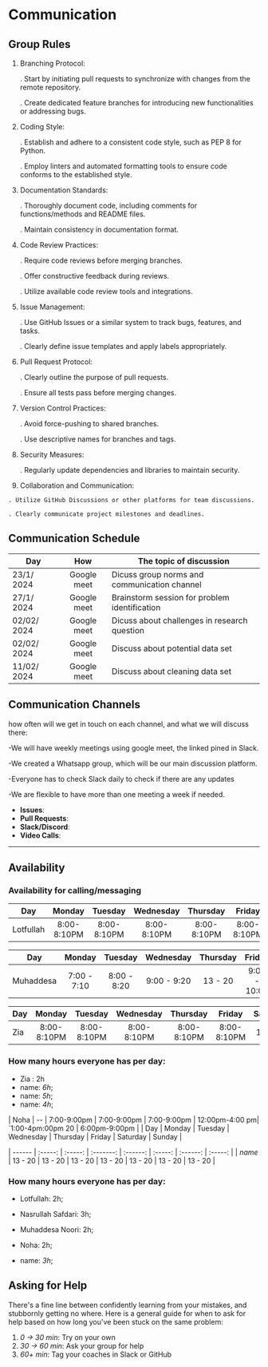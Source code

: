 # Communication

## Group Rules

1.  Branching Protocol:

    . Start by initiating pull requests to synchronize with changes from the remote repository.

    . Create dedicated feature branches for introducing new functionalities or addressing bugs.

2.  Coding Style:

    . Establish and adhere to a consistent code style, such as PEP 8 for Python.

    . Employ linters and automated formatting tools to ensure code conforms to the established style.

3.  Documentation Standards:

    . Thoroughly document code, including comments for functions/methods and README files.

    . Maintain consistency in documentation format.

4.  Code Review Practices:

    . Require code reviews before merging branches.
    
    . Offer constructive feedback during reviews.
    
    . Utilize available code review tools and integrations.

6.  Issue Management:

    . Use GitHub Issues or a similar system to track bugs, features, and tasks.

    . Clearly define issue templates and apply labels appropriately.

7.  Pull Request Protocol:

    . Clearly outline the purpose of pull requests.

    . Ensure all tests pass before merging changes.

8.  Version Control Practices:

    . Avoid force-pushing to shared branches.

    . Use descriptive names for branches and tags.

9.  Security Measures:
   
    . Regularly update dependencies and libraries to maintain security.

10.  Collaboration and Communication:
 
    . Utilize GitHub Discussions or other platforms for team discussions.
     
    . Clearly communicate project milestones and deadlines.

## Communication Schedule

| Day         |     How     | The topic of discussion                       |
| ----------- | :---------: | --------------------------------------------- |
| 23/1/ 2024  | Google meet | Dicuss group norms and communication channel  |
| 27/1/ 2024  | Google meet | Brainstorm session for problem identification |
| 02/02/ 2024 | Google meet | Dicuss about challenges in research question  |
| 02/02/ 2024 | Google meet | Discuss about potential data set              |
| 11/02/ 2024 | Google meet | Discuss about cleaning data set               |

## Communication Channels

how often will we get in touch on each channel, and what we will discuss there:

-We will have weekly meetings using google meet, the linked pined in Slack.

-We created a Whatsapp group, which will be our main discussion platform.

-Everyone has to check Slack daily to check if there are any updates

-We are flexible to have more than one meeting a week if needed.

- **Issues**:
- **Pull Requests**:
- **Slack/Discord**:
- **Video Calls**:

---

## Availability

### Availability for calling/messaging

| Day       |   Monday    |   Tuesday   |  Wednesday  |  Thursday   |   Friday    |  Saturday   | Sunday  |
| --------- | :---------: | :---------: | :---------: | :---------: | :---------: | :---------: | :-----: |
| Lotfullah | 8:00-8:10PM | 8:00-8:10PM | 8:00-8:10PM | 8:00-8:10PM | 8:00-8:10PM | 8:00-8:10PM | 13 - 20 |

| Day       |   Monday    |   Tuesday   |  Wednesday   | Thursday |    Friday    |  Saturday    | Sunday  |
| --------  | :--------:  | :---------: | :-------:    | :------: | :---------:  | :------:     | :-----: |
| Muhaddesa | 7:00 - 7:10 | 8:00 - 8:20 |  9:00 - 9:20 | 13 - 20  | 9:00 - 10:00 | 9:00 - 9:10  | 13 - 20 |

| Day    | Monday  | Tuesday | Wednesday | Thursday | Friday  | Saturday | Sunday  |
| ------ | :-----: | :-----: | :-------: | :------: | :-----: | :------: | :-----: |
| Zia    | 8:00-8:10PM | 8:00-8:10PM | 8:00-8:10PM | 8:00-8:10PM | 8:00-8:10PM | 13 - 20 |
### How many hours everyone has per day:

- Zia  : 2h
- name: _6h_;
- name: _5h_;
- name: _4h_;

| Noha | -- | 7:00-9:00pm |   7:00-9:00pm | 7:00-9:00pm   |  12:00pm-4:00 pm| `1:00-4pm:00pm  20  | 6:00pm-9:00pm |
| Day    | Monday  | Tuesday | Wednesday | Thursday | Friday  | Saturday | Sunday  |

| ------ | :-----: | :-----: | :-------: | :------: | :-----: | :------: | :-----: |
| _name_ | 13 - 20 | 13 - 20 | 13 - 20 | 13 - 20 | 13 - 20 | 13 - 20 | 13 - 20 |

### How many hours everyone has per day:

- Lotfullah: 2h;
- Nasrullah Safdari: 3h;
- Muhaddesa Noori: 2h;
- Noha: 2h;

- name: _3h_;

## Asking for Help

There's a fine line between confidently learning from your mistakes, and
stubbornly getting no where. Here is a general guide for when to ask for help
based on how long you've been stuck on the same problem:

1. _0 -> 30 min_: Try on your own
2. _30 -> 60 min_: Ask your group for help
3. _60+ min_: Tag your coaches in Slack or GitHub
